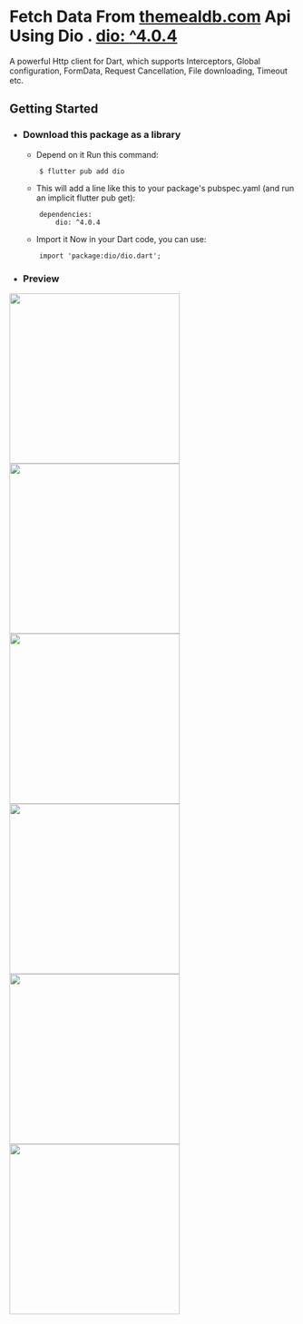
# Fetch Data From [themealdb.com](https://www.themealdb.com/) Api Using Dio . [dio: ^4.0.4](https://pub.dev/packages/dio)

A powerful Http client for Dart, which supports Interceptors, Global configuration, FormData, Request Cancellation, File downloading, Timeout etc.

## Getting Started

- ### Download this package as a library
 
    - Depend on it Run this command:
    ```
        $ flutter pub add dio
    ```
 
    - This will add a line like this to your package's pubspec.yaml (and run an implicit flutter pub get):
    ```
        dependencies:
            dio: ^4.0.4
    ```
    - Import it Now in your Dart code, you can use:
    ```
        import 'package:dio/dio.dart';
    ```
  
- ### Preview
<img src="https://user-images.githubusercontent.com/82768399/160606411-b7cd870d-67f7-4192-b603-508a9d929caf.jpeg" width="300" >    <img src="https://user-images.githubusercontent.com/82768399/160606460-e1c09951-cd23-46b1-a988-d1394517f6fd.jpeg" width="300" >    <img src="https://user-images.githubusercontent.com/82768399/160606470-ce37a278-231e-4bfd-acbd-a4a480316141.jpeg" width="300" >    <img src="https://user-images.githubusercontent.com/82768399/160606488-f6bf4d82-8028-4c44-ae01-a15dd71562fc.jpeg" width="300" >    <img src="https://user-images.githubusercontent.com/82768399/160606492-1b66da18-76ff-4451-8b0b-8a22597306e6.jpeg" width="300" >    <img src="https://user-images.githubusercontent.com/82768399/160606498-8ffb9eb0-d5f3-47c4-b5f1-dd6fc8aadf75.jpeg" width="300" >

